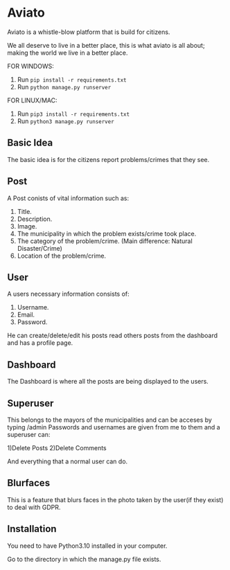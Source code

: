# Aviato

Aviato is a whistle-blow platform that is build for citizens.

We all deserve to live in a better place, this is what aviato is all about; making the world we live in a better place.

FOR WINDOWS:
1) Run ```pip install -r requirements.txt```
2) Run ```python manage.py runserver```

FOR LINUX/MAC:
1) Run ```pip3 install -r requirements.txt```
2) Run ```python3 manage.py runserver```


## Basic Idea
The basic idea is for the citizens report problems/crimes that they see.



## Post
A Post conists of vital information such as:
1) Title.
2) Description.
3) Image.
4) The municipality in which the problem exists/crime took place.
5) The category of the problem/crime. (Main difference: Natural Disaster/Crime)
6) Location of the problem/crime.
## User
A users necessary information consists of:
1) Username.
2) Email.
3) Password.

He can create/delete/edit his posts read others posts from the dashboard and has a profile page.

## Dashboard
The Dashboard is where all the posts are being displayed to the users.
## Superuser
This belongs to the mayors of the municipalities and can be acceses by typing /admin
Passwords and usernames are given from me to them and a superuser can:

1)Delete Posts
2)Delete Comments

And everything that a normal user can do.
## Blurfaces
This is a feature that blurs faces in the photo taken by the user(if they exist) to deal with GDPR.
## Installation
You need to have Python3.10 installed in your computer.

Go to the directory in which the manage.py file exists.
